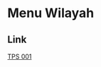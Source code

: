 # Menu Wilayah

## Link

[TPS 001](https://github.com/gigit-pemilu/pemilu-2024-96-papua-barat-daya/tree/main/pileg-dpr/hitung-suara/sub/96-papua-barat-daya/sub/05-maybrat/sub/06-aitinyo/sub/2007-karsu/sub/001-tps)

